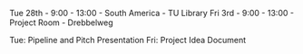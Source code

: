 Tue 28th - 9:00 - 13:00 - South America - TU Library
Fri 3rd - 9:00 - 13:00 - Project Room - Drebbelweg

Tue: Pipeline and Pitch Presentation
Fri: Project Idea Document
